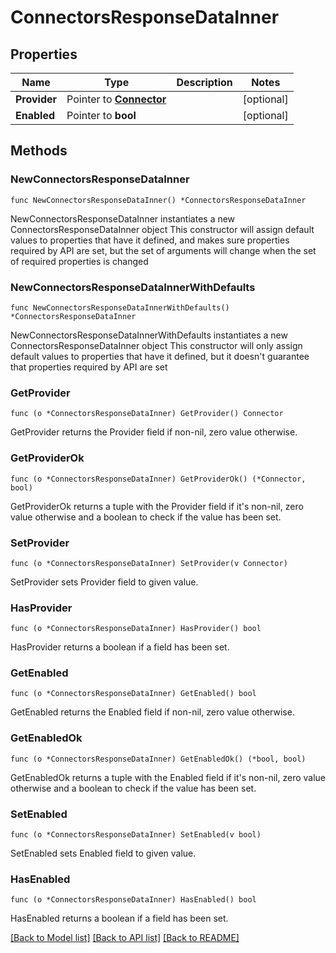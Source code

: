 # ConnectorsResponseDataInner

## Properties

Name | Type | Description | Notes
------------ | ------------- | ------------- | -------------
**Provider** | Pointer to [**Connector**](Connector.md) |  | [optional] 
**Enabled** | Pointer to **bool** |  | [optional] 

## Methods

### NewConnectorsResponseDataInner

`func NewConnectorsResponseDataInner() *ConnectorsResponseDataInner`

NewConnectorsResponseDataInner instantiates a new ConnectorsResponseDataInner object
This constructor will assign default values to properties that have it defined,
and makes sure properties required by API are set, but the set of arguments
will change when the set of required properties is changed

### NewConnectorsResponseDataInnerWithDefaults

`func NewConnectorsResponseDataInnerWithDefaults() *ConnectorsResponseDataInner`

NewConnectorsResponseDataInnerWithDefaults instantiates a new ConnectorsResponseDataInner object
This constructor will only assign default values to properties that have it defined,
but it doesn't guarantee that properties required by API are set

### GetProvider

`func (o *ConnectorsResponseDataInner) GetProvider() Connector`

GetProvider returns the Provider field if non-nil, zero value otherwise.

### GetProviderOk

`func (o *ConnectorsResponseDataInner) GetProviderOk() (*Connector, bool)`

GetProviderOk returns a tuple with the Provider field if it's non-nil, zero value otherwise
and a boolean to check if the value has been set.

### SetProvider

`func (o *ConnectorsResponseDataInner) SetProvider(v Connector)`

SetProvider sets Provider field to given value.

### HasProvider

`func (o *ConnectorsResponseDataInner) HasProvider() bool`

HasProvider returns a boolean if a field has been set.

### GetEnabled

`func (o *ConnectorsResponseDataInner) GetEnabled() bool`

GetEnabled returns the Enabled field if non-nil, zero value otherwise.

### GetEnabledOk

`func (o *ConnectorsResponseDataInner) GetEnabledOk() (*bool, bool)`

GetEnabledOk returns a tuple with the Enabled field if it's non-nil, zero value otherwise
and a boolean to check if the value has been set.

### SetEnabled

`func (o *ConnectorsResponseDataInner) SetEnabled(v bool)`

SetEnabled sets Enabled field to given value.

### HasEnabled

`func (o *ConnectorsResponseDataInner) HasEnabled() bool`

HasEnabled returns a boolean if a field has been set.


[[Back to Model list]](../README.md#documentation-for-models) [[Back to API list]](../README.md#documentation-for-api-endpoints) [[Back to README]](../README.md)


